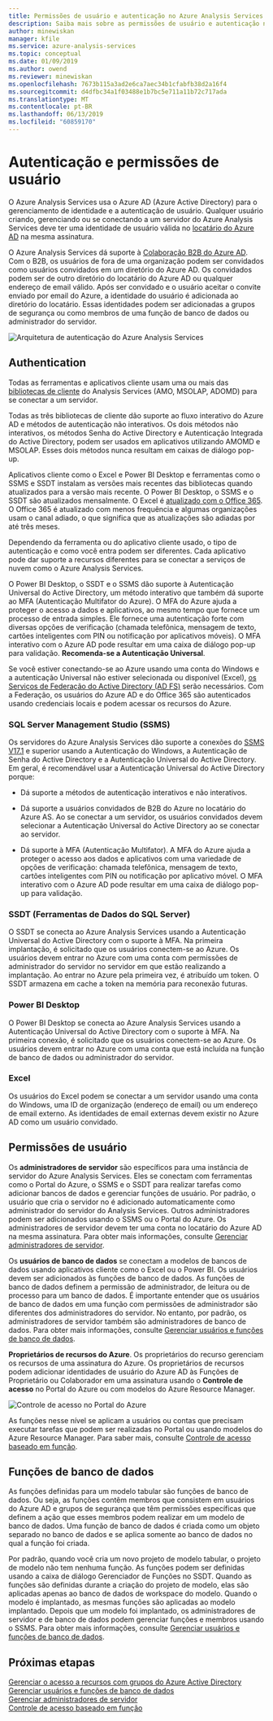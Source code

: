 ```yaml
---
title: Permissões de usuário e autenticação no Azure Analysis Services | Microsoft Docs
description: Saiba mais sobre as permissões de usuário e autenticação no Azure Analysis Services.
author: minewiskan
manager: kfile
ms.service: azure-analysis-services
ms.topic: conceptual
ms.date: 01/09/2019
ms.author: owend
ms.reviewer: minewiskan
ms.openlocfilehash: 7673b115a3ad2e6ca7aec34b1cfabfb38d2a16f4
ms.sourcegitcommit: d4dfbc34a1f03488e1b7bc5e711a11b72c717ada
ms.translationtype: MT
ms.contentlocale: pt-BR
ms.lasthandoff: 06/13/2019
ms.locfileid: "60859170"
---
```

# <a name="authentication-and-user-permissions"></a>Autenticação e permissões de usuário

O Azure Analysis Services usa o Azure AD (Azure Active Directory) para o gerenciamento de identidade e a autenticação de usuário. Qualquer usuário criando, gerenciando ou se conectando a um servidor do Azure Analysis Services deve ter uma identidade de usuário válida no [locatário do Azure AD](../active-directory/fundamentals/active-directory-administer.md) na mesma assinatura.

O Azure Analysis Services dá suporte à [Colaboração B2B do Azure AD](../active-directory/active-directory-b2b-what-is-azure-ad-b2b.md). Com o B2B, os usuários de fora de uma organização podem ser convidados como usuários convidados em um diretório do Azure AD. Os convidados podem ser de outro diretório do locatário do Azure AD ou qualquer endereço de email válido. Após ser convidado e o usuário aceitar o convite enviado por email do Azure, a identidade do usuário é adicionada ao diretório do locatário. Essas identidades podem ser adicionadas a grupos de segurança ou como membros de uma função de banco de dados ou administrador do servidor.

![Arquitetura de autenticação do Azure Analysis Services](./media/analysis-services-manage-users/aas-manage-users-arch.png)

## <a name="authentication"></a>Authentication

Todas as ferramentas e aplicativos cliente usam uma ou mais das [bibliotecas de cliente](analysis-services-data-providers.md) do Analysis Services (AMO, MSOLAP, ADOMD) para se conectar a um servidor. 

Todas as três bibliotecas de cliente dão suporte ao fluxo interativo do Azure AD e métodos de autenticação não interativos. Os dois métodos não interativos, os métodos Senha do Active Directory e Autenticação Integrada do Active Directory, podem ser usados em aplicativos utilizando AMOMD e MSOLAP. Esses dois métodos nunca resultam em caixas de diálogo pop-up.

Aplicativos cliente como o Excel e Power BI Desktop e ferramentas como o SSMS e SSDT instalam as versões mais recentes das bibliotecas quando atualizados para a versão mais recente. O Power BI Desktop, o SSMS e o SSDT são atualizados mensalmente. O Excel é [atualizado com o Office 365](https://support.office.com/article/When-do-I-get-the-newest-features-in-Office-2016-for-Office-365-da36192c-58b9-4bc9-8d51-bb6eed468516). O Office 365 é atualizado com menos frequência e algumas organizações usam o canal adiado, o que significa que as atualizações são adiadas por até três meses.

Dependendo da ferramenta ou do aplicativo cliente usado, o tipo de autenticação e como você entra podem ser diferentes. Cada aplicativo pode dar suporte a recursos diferentes para se conectar a serviços de nuvem como o Azure Analysis Services.

O Power BI Desktop, o SSDT e o SSMS dão suporte à Autenticação Universal do Active Directory, um método interativo que também dá suporte ao MFA (Autenticação Multifator do Azure). O MFA do Azure ajuda a proteger o acesso a dados e aplicativos, ao mesmo tempo que fornece um processo de entrada simples. Ele fornece uma autenticação forte com diversas opções de verificação (chamada telefônica, mensagem de texto, cartões inteligentes com PIN ou notificação por aplicativos móveis). O MFA interativo com o Azure AD pode resultar em uma caixa de diálogo pop-up para validação. **Recomenda-se a Autenticação Universal**.

Se você estiver conectando-se ao Azure usando uma conta do Windows e a autenticação Universal não estiver selecionada ou disponível (Excel), [os Serviços de Federação do Active Directory (AD FS)](../active-directory/hybrid/how-to-connect-fed-azure-adfs.md) serão necessários. Com a Federação, os usuários do Azure AD e do Office 365 são autenticados usando credenciais locais e podem acessar os recursos do Azure.

### <a name="sql-server-management-studio-ssms"></a>SQL Server Management Studio (SSMS)

Os servidores do Azure Analysis Services dão suporte a conexões do [SSMS V17.1](https://docs.microsoft.com/sql/ssms/download-sql-server-management-studio-ssms) e superior usando a Autenticação do Windows, a Autenticação de Senha do Active Directory e a Autenticação Universal do Active Directory. Em geral, é recomendável usar a Autenticação Universal do Active Directory porque:

*  Dá suporte a métodos de autenticação interativos e não interativos.

*  Dá suporte a usuários convidados de B2B do Azure no locatário do Azure AS. Ao se conectar a um servidor, os usuários convidados devem selecionar a Autenticação Universal do Active Directory ao se conectar ao servidor.

*  Dá suporte à MFA (Autenticação Multifator). A MFA do Azure ajuda a proteger o acesso aos dados e aplicativos com uma variedade de opções de verificação: chamada telefônica, mensagem de texto, cartões inteligentes com PIN ou notificação por aplicativo móvel. O MFA interativo com o Azure AD pode resultar em uma caixa de diálogo pop-up para validação.

### <a name="sql-server-data-tools-ssdt"></a>SSDT (Ferramentas de Dados do SQL Server)

O SSDT se conecta ao Azure Analysis Services usando a Autenticação Universal do Active Directory com o suporte à MFA. Na primeira implantação, é solicitado que os usuários conectem-se ao Azure. Os usuários devem entrar no Azure com uma conta com permissões de administrador do servidor no servidor em que estão realizando a implantação. Ao entrar no Azure pela primeira vez, é atribuído um token. O SSDT armazena em cache a token na memória para reconexão futuras.

### <a name="power-bi-desktop"></a>Power BI Desktop

O Power BI Desktop se conecta ao Azure Analysis Services usando a Autenticação Universal do Active Directory com o suporte à MFA. Na primeira conexão, é solicitado que os usuários conectem-se ao Azure. Os usuários devem entrar no Azure com uma conta que está incluída na função de banco de dados ou administrador do servidor.

### <a name="excel"></a>Excel

Os usuários do Excel podem se conectar a um servidor usando uma conta do Windows, uma ID de organização (endereço de email) ou um endereço de email externo. As identidades de email externas devem existir no Azure AD como um usuário convidado.

## <a name="user-permissions"></a>Permissões de usuário

Os **administradores de servidor** são específicos para uma instância de servidor do Azure Analysis Services. Eles se conectam com ferramentas como o Portal do Azure, o SSMS e o SSDT para realizar tarefas como adicionar bancos de dados e gerenciar funções de usuário. Por padrão, o usuário que cria o servidor no é adicionado automaticamente como administrador do servidor do Analysis Services. Outros administradores podem ser adicionados usando o SSMS ou o Portal do Azure. Os administradores de servidor devem ter uma conta no locatário do Azure AD na mesma assinatura. Para obter mais informações, consulte [Gerenciar administradores de servidor](analysis-services-server-admins.md). 

Os **usuários de banco de dados** se conectam a modelos de bancos de dados usando aplicativos cliente como o Excel ou o Power BI. Os usuários devem ser adicionados às funções de banco de dados. As funções de banco de dados definem a permissão de administrador, de leitura ou de processo para um banco de dados. É importante entender que os usuários de banco de dados em uma função com permissões de administrador são diferentes dos administradores do servidor. No entanto, por padrão, os administradores de servidor também são administradores de banco de dados. Para obter mais informações, consulte [Gerenciar usuários e funções de banco de dados](analysis-services-database-users.md).

**Proprietários de recursos do Azure**. Os proprietários do recurso gerenciam os recursos de uma assinatura do Azure. Os proprietários de recursos podem adicionar identidades de usuário do Azure AD às Funções de Proprietário ou Colaborador em uma assinatura usando o **Controle de acesso** no Portal do Azure ou com modelos do Azure Resource Manager. 

![Controle de acesso no Portal do Azure](./media/analysis-services-manage-users/aas-manage-users-rbac.png)

As funções nesse nível se aplicam a usuários ou contas que precisam executar tarefas que podem ser realizadas no Portal ou usando modelos do Azure Resource Manager. Para saber mais, consulte [Controle de acesso baseado em função](../role-based-access-control/overview.md). 

## <a name="database-roles"></a>Funções de banco de dados

 As funções definidas para um modelo tabular são funções de banco de dados. Ou seja, as funções contêm membros que consistem em usuários do Azure AD e grupos de segurança que têm permissões específicas que definem a ação que esses membros podem realizar em um modelo de banco de dados. Uma função de banco de dados é criada como um objeto separado no banco de dados e se aplica somente ao banco de dados no qual a função foi criada.   
  
 Por padrão, quando você cria um novo projeto de modelo tabular, o projeto de modelo não tem nenhuma função. As funções podem ser definidas usando a caixa de diálogo Gerenciador de Funções no SSDT. Quando as funções são definidas durante a criação do projeto de modelo, elas são aplicadas apenas ao banco de dados de workspace do modelo. Quando o modelo é implantado, as mesmas funções são aplicadas ao modelo implantado. Depois que um modelo foi implantado, os administradores de servidor e de banco de dados podem gerenciar funções e membros usando o SSMS. Para obter mais informações, consulte [Gerenciar usuários e funções de banco de dados](analysis-services-database-users.md).
  
## <a name="next-steps"></a>Próximas etapas

[Gerenciar o acesso a recursos com grupos do Azure Active Directory](../active-directory/fundamentals/active-directory-manage-groups.md)   
[Gerenciar usuários e funções de banco de dados](analysis-services-database-users.md)  
[Gerenciar administradores de servidor](analysis-services-server-admins.md)  
[Controle de acesso baseado em função](../role-based-access-control/overview.md)  